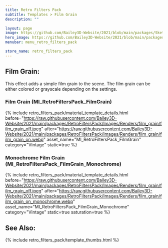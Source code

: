 ```yaml
---
title: Retro Filters Pack
subtitle: Templates > Film Grain
description: ""

layout: page
image: https://github.com/Bailey3D-Website/2021/blob/main/packages/SketchIt/banner.jpeg?raw=true
hero_image: https://github.com/Bailey3D-Website/2021/blob/main/packages/RetroFiltersPack/Images/Gallery/gallery_retro_game_console.jpg?raw=true
menubar: menu_retro_filters_pack

store_name: retro_filters_pack
---
```

## **Film Grain:**
<section id="film_grain"/>

This effect adds a simple film grain to the scene. The film grain can be either colored or grayscale depending on the settings.

### **Film Grain (MI_RetroFiltersPack_FilmGrain)**

{% include retro_filters_pack/material_template_details.html
    before="https://raw.githubusercontent.com/Bailey3D-Website/2021/main/packages/RetroFiltersPack/Images/Renders/film_grain/film_grain_off.jpeg"
    after="https://raw.githubusercontent.com/Bailey3D-Website/2021/main/packages/RetroFiltersPack/Images/Renders/film_grain/film_grain_on.webp"
    asset_name="MI_RetroFiltersPack_FilmGrain"
    category="Vintage"
    static=true
%}

### **Monochrome Film Grain (MI_RetroFiltersPack_FilmGrain_Monochrome)**

{% include retro_filters_pack/material_template_details.html
    before="https://raw.githubusercontent.com/Bailey3D-Website/2021/main/packages/RetroFiltersPack/Images/Renders/film_grain/film_grain_off.jpeg"
    after="https://raw.githubusercontent.com/Bailey3D-Website/2021/main/packages/RetroFiltersPack/Images/Renders/film_grain/film_grain_on_monochrome.webp"
    asset_name="MI_RetroFiltersPack_FilmGrain_Monochrome"
    category="Vintage"
    static=true
    saturation=true
%}

## **See Also:**

{% include retro_filters_pack/template_thumbs.html %}